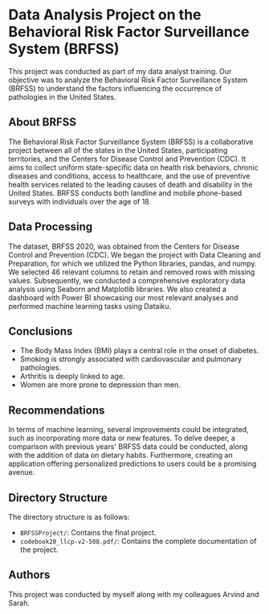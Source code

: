 # Data Analysis Project on the Behavioral Risk Factor Surveillance System (BRFSS)

This project was conducted as part of my data analyst training. Our objective was to analyze the Behavioral Risk Factor Surveillance System (BRFSS) to understand the factors influencing the occurrence of pathologies in the United States.

## About BRFSS

The Behavioral Risk Factor Surveillance System (BRFSS) is a collaborative project between all of the states in the United States, participating territories, and the Centers for Disease Control and Prevention (CDC). It aims to collect uniform state-specific data on health risk behaviors, chronic diseases and conditions, access to healthcare, and the use of preventive health services related to the leading causes of death and disability in the United States. BRFSS conducts both landline and mobile phone-based surveys with individuals over the age of 18.

## Data Processing

The dataset, BRFSS 2020, was obtained from the Centers for Disease Control and Prevention (CDC). We began the project with Data Cleaning and Preparation, for which we utilized the Python libraries, pandas, and numpy. We selected 46 relevant columns to retain and removed rows with missing values. Subsequently, we conducted a comprehensive exploratory data analysis using Seaborn and Matplotlib libraries. We also created a dashboard with Power BI showcasing our most relevant analyses and performed machine learning tasks using Dataiku.

## Conclusions

- The Body Mass Index (BMI) plays a central role in the onset of diabetes.
- Smoking is strongly associated with cardiovascular and pulmonary pathologies.
- Arthritis is deeply linked to age.
- Women are more prone to depression than men.

## Recommendations

In terms of machine learning, several improvements could be integrated, such as incorporating more data or new features. To delve deeper, a comparison with previous years' BRFSS data could be conducted, along with the addition of data on dietary habits. Furthermore, creating an application offering personalized predictions to users could be a promising avenue.

## Directory Structure

The directory structure is as follows:

- `BRFSSProject/`: Contains the final project.
- `codebook20_llcp-v2-508.pdf/`: Contains the complete documentation of the project.

## Authors

This project was conducted by myself along with my colleagues Arvind and Sarah.
